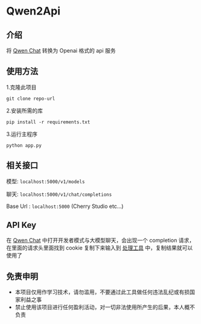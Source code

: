 # Qwen2Api

## 介绍

将 [Qwen Chat](https://chat.qwen.ai) 转换为 Openai 格式的 api 服务

## 使用方法

1.克隆此项目

`git clone repo-url`

2.安装所需的库

`pip install -r requirements.txt`

3.运行主程序

`python app.py`

## 相关接口

模型:   `localhost:5000/v1/models`

聊天:   `localhost:5000/v1/chat/completions`

Base Url :  `localhost:5000` (Cherry Studio etc...)

## API Key

在 [Qwen Chat](https://chat.qwen.ai) 中打开开发者模式与大模型聊天，会出现一个 completion 请求，在里面的请求头里面找到 cookie 复制下来输入到 [处理工具](https://jyz2012.github.io/kukitky/) 中，复制结果就可以使用了

## 免责申明

+ 本项目仅用作学习技术，请勿滥用，不要通过此工具做任何违法乱纪或有损国家利益之事
+ 禁止使用该项目进行任何盈利活动，对一切非法使用所产生的后果，本人概不负责
